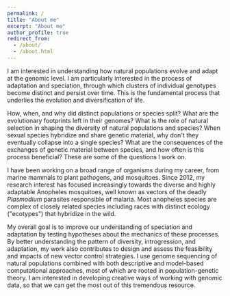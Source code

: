 ```yaml
---
permalink: /
title: "About me"
excerpt: "About me"
author_profile: true
redirect_from:
  - /about/
  - /about.html
---
```


I am interested in understanding how natural populations evolve and adapt at the genomic level. I am particularly interested in the process of adaptation and speciation, through which clusters of individual genotypes become distinct and persist over time. This is the fundamental process that underlies the evolution and diversification of life.

How, when, and why did distinct populations or species split? What are the evolutionary footprints left in their genomes? What is the role of natural selection in shaping the diversity of natural populations and species? When sexual species hybridize and share genetic material, why don't they eventually collapse into a single species? What are the consequences of the exchanges of genetic material between species, and how often is this process beneficial? These are some of the questions I work on.

I have been working on a broad range of organisms during my career, from marine mammals to plant pathogens, and mosquitoes. Since 2012, my research interest has focused increasingly towards the diverse and highly adaptable Anopheles mosquitoes, well known as vectors of the deadly *Plasmodium* parasites responsible of malaria. Most anopheles species are complex of closely related species including races with distinct ecology ("ecotypes") that hybridize in the wild.

My overall goal is to improve our understanding of speciation and adaptation by testing hypotheses about the mechanics of these processes. By better understanding the pattern of diversity, introgression, and adaptation, my work also contributes to design and assess the feasibility and impacts of new vector control strategies. I use genome sequencing of natural populations combined with both descriptive and model-based computational approaches, most of which are rooted in population-genetic theory. I am interested in developing creative ways of working with genomic data, so that we can get the most out of this tremendous resource.
